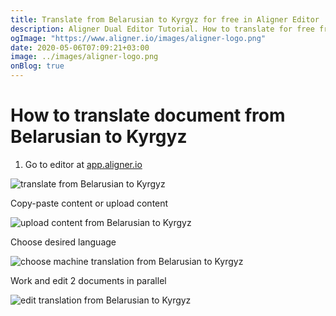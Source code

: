 ```yaml
---
title: Translate from Belarusian to Kyrgyz for free in Aligner Editor
description: Aligner Dual Editor Tutorial. How to translate for free from Belarusian to Kyrgyz. Aligner is multilingual document management platform. 
ogImage: "https://www.aligner.io/images/aligner-logo.png"
date: 2020-05-06T07:09:21+03:00
image: ../images/aligner-logo.png
onBlog: true
---
```


# How to translate document from Belarusian to Kyrgyz

1. Go to editor at [app.aligner.io](https://app.aligner.io "Aligner App web page")

![translate from Belarusian to Kyrgyz](../aligner-blank-editor.png "translate from Belarusian to Kyrgyz")

Copy-paste content or upload content

![upload content from Belarusian to Kyrgyz](../aligner-uploaded-document.png "upload content from Belarusian to Kyrgyz")

Choose desired language

![choose machine translation from Belarusian to Kyrgyz](../aligner-language-dropdown.png "choose machine translation from Belarusian to Kyrgyz")

Work and edit 2 documents in parallel

![edit translation from Belarusian to Kyrgyz](../aligner-double-sitded-editor.png "edit translation from Belarusian to Kyrgyz")

